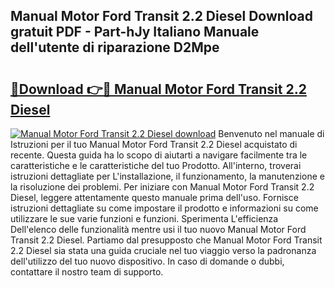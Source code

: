 ## Manual Motor Ford Transit 2.2 Diesel Download gratuit PDF - Part-hJy Italiano Manuale dell'utente di riparazione D2Mpe

# <h2><a href="http://dffgzn.blite.top/?on=Manual+Motor+Ford+Transit+2.2+Diesel">🔗Download 👉🔴 Manual Motor Ford Transit 2.2 Diesel</a></h2>

[![Manual Motor Ford Transit 2.2 Diesel download](https://i.imgur.com/lujVjoI.png)](http://dffgzn.blite.top/?on=Manual+Motor+Ford+Transit+2.2+Diesel)
Benvenuto nel manuale di Istruzioni per il tuo Manual Motor Ford Transit 2.2 Diesel acquistato di recente. Questa guida ha lo scopo di aiutarti a navigare facilmente tra le caratteristiche e le caratteristiche del tuo Prodotto. All'interno, troverai istruzioni dettagliate per L'installazione, il funzionamento, la manutenzione e la risoluzione dei problemi. Per iniziare con Manual Motor Ford Transit 2.2 Diesel, leggere attentamente questo manuale prima dell'uso. Fornisce istruzioni dettagliate su come impostare il prodotto e informazioni su come utilizzare le sue varie funzioni e funzioni. Sperimenta L'efficienza Dell'elenco delle funzionalità mentre usi il tuo nuovo Manual Motor Ford Transit 2.2 Diesel. Partiamo dal presupposto che Manual Motor Ford Transit 2.2 Diesel sia stata una guida cruciale nel tuo viaggio verso la padronanza dell'utilizzo del tuo nuovo dispositivo. In caso di domande o dubbi, contattare il nostro team di supporto.
